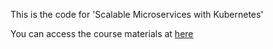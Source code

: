 This is the code for 'Scalable Microservices with Kubernetes'

You can access the course materials at [here](https://www.udacity.com/course/scalable-microservices-with-kubernetes--ud615)

